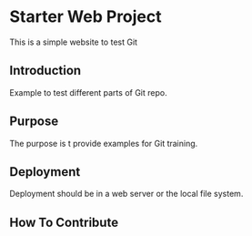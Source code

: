 # Starter Web Project

This is a simple website to test Git

## Introduction

Example to test different parts of Git repo.

## Purpose

The purpose is t provide examples for Git training.

## Deployment

Deployment should be in a web server or the local file system.

## How To Contribute
